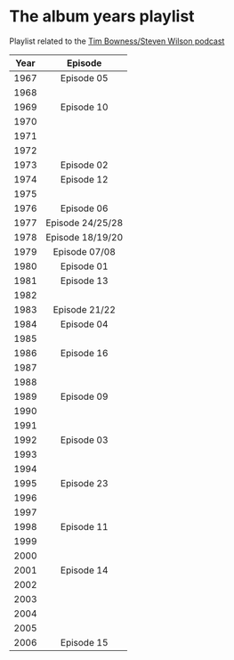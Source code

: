 # The album years playlist

Playlist related to the [Tim Bowness/Steven Wilson podcast](https://anchor.fm/the-album-years)

| Year | Episode |
| :--: | :--: |
| 1967 | Episode 05 |
| 1968 |  |
| 1969 | Episode 10 |
| 1970 |  |
| 1971 |  |
| 1972 |  |
| 1973 | Episode 02 |
| 1974 | Episode 12 |
| 1975 |  |
| 1976 | Episode 06 |
| 1977 | Episode 24/25/28 |
| 1978 | Episode 18/19/20 |
| 1979 | Episode 07/08 |
| 1980 | Episode 01 |
| 1981 | Episode 13 |
| 1982 |  |
| 1983 | Episode 21/22 |
| 1984 | Episode 04 |
| 1985 |  |
| 1986 | Episode 16 |
| 1987 |  |
| 1988 |  |
| 1989 | Episode 09 |
| 1990 |  |
| 1991 |  |
| 1992 | Episode 03 |
| 1993 |  |
| 1994 |  |
| 1995 | Episode 23 |
| 1996 |  |
| 1997 |  |
| 1998 | Episode 11 |
| 1999 |  |
| 2000 |  |
| 2001 | Episode 14 |
| 2002 |  |
| 2003 |  |
| 2004 |  |
| 2005 |  |
| 2006 | Episode 15 |
